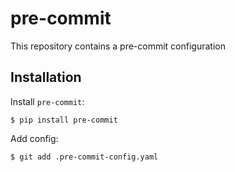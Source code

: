 # pre-commit

This repository contains a pre-commit configuration

## Installation

Install `pre-commit`:
```console
$ pip install pre-commit
```

Add config:
```console
$ git add .pre-commit-config.yaml
```
